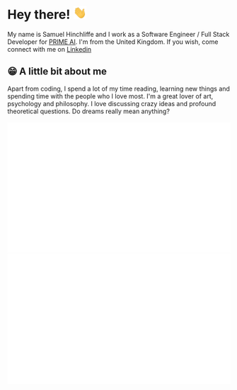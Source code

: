 
# Hey there! <img src="https://raw.githubusercontent.com/Samuel-Hinchliffe/Samuel-Hinchliffe/main/wave.gif" width="30px" style="width:30px!important">

My name is Samuel Hinchliffe and I work as a Software Engineer / Full Stack Developer for [PRIME AI](https://www.primeai.co.uk/). I'm from the United Kingdom. If you wish, come connect with me on [Linkedin](https://www.linkedin.com/in/samuel-hinchliffe-2bb5801a5/)

## 😁 A little bit about me

Apart from coding, I spend a lot of my time reading, learning new things and spending time with the people who I love most. I'm a great lover of art, psychology and philosophy. I love discussing crazy ideas and profound theoretical questions. Do dreams really mean anything? 
<br>
<br>
![](https://github.com/Samuel-Hinchliffe/Samuel-Stats/blob/master/generated/overview.svg)
![](https://github.com/Samuel-Hinchliffe/Samuel-Stats/blob/master/generated/languages.svg)

